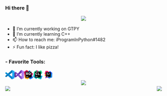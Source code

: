 ### Hi there 👋
<p align="center"><img src="https://i.imgur.com/A6bWGFl.gif"/></p>

- 🔭 I’m currently working on GTPY
- 🌱 I’m currently learning C++
- 📫 How to reach me: iProgramInPython#1482
- ⚡ Fun fact: I like pizza!

### - Favorite Tools:
<img align="left" alt="VSCode" width="30px" src="https://raw.githubusercontent.com/Mempler/Mempler/master/assets//visual-studio-code.svg"/>
<img align="left" alt="Visual Studio 2019" width="30px" src="https://raw.githubusercontent.com/Mempler/Mempler/master/assets//vs2019.svg"/>
<img align="left" alt="Jetbrains Rider" width="30px" src="https://raw.githubusercontent.com/Mempler/Mempler/master/assets//rider.png"/>
<img alt="Jetbrains CLion + RustExtension" width="30px" src="https://raw.githubusercontent.com/Mempler/Mempler/master/assets//clion.png"/>
<img alt="Intellij Idea" width="30px" src="https://raw.githubusercontent.com/Mempler/Mempler/master/assets//intellij-idea.svg"/>
<div align="center"><img src="https://github-profile-trophy.vercel.app/?username=iProgramInPython&theme=dracula&count_private=true"></div>
<img align="left" src="https://github-readme-stats.vercel.app/api?username=iProgramInPython&show_icons=true&hide_border=true&theme=tokyonight"><img align="right" src="https://github-readme-stats.vercel.app/api/top-langs/?username=iProgramInPython&theme=tokyonight&hide=batchfile">
